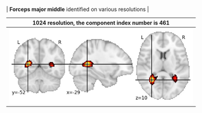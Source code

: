 


| **Forceps major middle** identified on various resolutions |

| 1024 resolution, the component index number is 461|  
|:---:|  
| ![Component 1024](../1024/final/461.jpg "From component 1024: Forceps major middle") |
